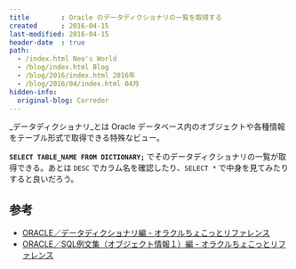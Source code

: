 ```yaml
---
title        : Oracle のデータディクショナリの一覧を取得する
created      : 2016-04-15
last-modified: 2016-04-15
header-date  : true
path:
  - /index.html Neo's World
  - /blog/index.html Blog
  - /blog/2016/index.html 2016年
  - /blog/2016/04/index.html 04月
hidden-info:
  original-blog: Corredor
---
```


_データディクショナリ_とは Oracle データベース内のオブジェクトや各種情報をテーブル形式で取得できる特殊なビュー。

__`SELECT TABLE_NAME FROM DICTIONARY;`__ でそのデータディクショナリの一覧が取得できる。あとは `DESC` でカラム名を確認したり、`SELECT *` で中身を見てみたりすると良いだろう。

## 参考

- [ORACLE／データディクショナリ編 - オラクルちょこっとリファレンス](http://luna.gonna.jp/oracle/ora_ddv.html)
- [ORACLE／SQL例文集（オブジェクト情報１）編 - オラクルちょこっとリファレンス](http://luna.gonna.jp/oracle/ora_samplesql2.html)
